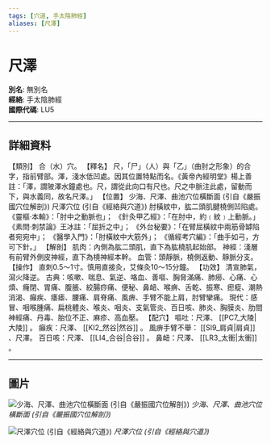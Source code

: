 ```yaml
---
tags: [穴道, 手太陰肺經]
aliases: [尺澤]
---
```


# 尺澤

**別名**: 無別名  
**經絡**: 手太陰肺經  
**國際代碼**: LU5  

---

## 詳細資料
【類別】
合（水）穴。
【釋名】
尺，「尸」（人）與「乙」（曲肘之形象）的合字，指前臂部。澤，淺水低凹處。因其位置特點而名。《黃帝內經明堂》楊上善註：「澤，謂陂澤水鐘處也。尺，謂從此向口有尺也。尺之中脈注此處，留動而下，與水義同，故名尺澤。」
【位置】
少海、尺澤、曲池穴位橫斷面 (引自《嚴振國穴位解剖》)
尺澤穴位 (引自《經絡與穴道》)
肘橫紋中，肱二頭肌腱橈側凹陷處。
《靈樞‧本輸》：「肘中之動脈也」；
《針灸甲乙經》：「在肘中，約﹝紋﹞上動脈。」
《素問‧刺禁論》王冰註：「屈折之中」；
《外台秘要》：「在臂屈橫紋中兩筋骨罅陷者宛宛中」；
《醫學入門》：「肘橫紋中大筋外」；
《循經考穴編》：「曲手如弓，方可下針。」
【解剖】
肌肉：內側為肱二頭肌，直下為肱橈肌起始部。
神經：淺層有前臂外側皮神經，直下為橈神經本幹。
血管：頭靜脈，橈側返動、靜脈分支。
【操作】
直刺0.5～1寸。慎用直接灸，艾條灸10～15分鐘。
【功效】
清宣肺氣，瀉火降逆。
古典：咳嗽、喘息、氣逆、咯血、善嘔、胸脅滿痛、肺癆、心痛、心煩、癃閉、胃痛、腹脹、絞腸痧痛、便秘、鼻衄、喉痹、舌乾、振寒、瘛瘲、潮熱消渴、癲疾、痿瘧、腰痛、肩脊痛、風痹、手臂不能上肩，肘臂攣痛。
現代：感冒、咽喉腫痛、扁桃體炎、喉炎、咽炎、支氣管炎、百日咳、肺炎、胸膜炎、肋間神經痛、丹毒、胎位不正、麻疹、高血壓。
【配穴】
嘔吐：尺澤、 [[PC7_大陵|大陵]] 。
癲疾：尺澤、 [[KI2_然谷|然谷]] 。
風痹手臂不舉： [[SI9_肩貞|肩貞]] 、尺澤。
百日咳：尺澤、 [[LI4_合谷|合谷]] 。
鼻衄：尺澤、 [[LR3_太衝|太衝]] 。

---

## 圖片
![少海、尺澤、曲池穴位橫斷面 (引自《嚴振國穴位解剖》)](https://yibian.hopto.org/pic/acu/norm/01/shaohai,chize,quchi(yen).jpg)
_少海、尺澤、曲池穴位橫斷面 (引自《嚴振國穴位解剖》)_

![尺澤穴位 (引自《經絡與穴道》)](https://yibian.hopto.org/pic/acu/norm/01/chize(j&a).jpg)
_尺澤穴位 (引自《經絡與穴道》)_

